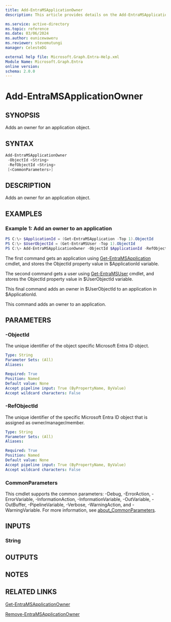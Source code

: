 ```yaml
---
title: Add-EntraMSApplicationOwner
description: This article provides details on the Add-EntraMSApplicationOwner command.

ms.service: active-directory
ms.topic: reference
ms.date: 03/06/2024
ms.author: eunicewaweru
ms.reviewer: stevemutungi
manager: CelesteDG

external help file: Microsoft.Graph.Entra-Help.xml
Module Name: Microsoft.Graph.Entra
online version:
schema: 2.0.0
---
```


# Add-EntraMSApplicationOwner

## SYNOPSIS
Adds an owner for an application object.

## SYNTAX

```powershell
Add-EntraMSApplicationOwner 
 -ObjectId <String> 
 -RefObjectId <String> 
 [<CommonParameters>]
```

## DESCRIPTION
Adds an owner for an application object.

## EXAMPLES

### Example 1: Add an owner to an application
```powershell
PS C:\> $ApplicationId = (Get-EntraMSApplication -Top 1).ObjectId
PS C:\> $UserObjectId = (Get-EntraMSUser -Top 1).ObjectId
PS C:\> Add-EntraMSApplicationOwner -ObjectId $ApplicationId -RefObjectId $UserObjectId
```

The first command gets an application using [Get-EntraMSApplication](./Get-EntraMSApplication.md) cmdlet, and stores 
the ObjectId property value in $ApplicationId variable.  

The second command gets a user using [Get-EntraMSUser](./Get-EntraMSUser.md) cmdlet, and stores 
the ObjectId property value in $UserObjectId variable.  

This final command adds an owner in $UserObjectId to an application in $ApplicationId.

This command adds an owner to an application.

## PARAMETERS

### -ObjectId
The unique identifier of the object specific Microsoft Entra ID object.

```yaml
Type: String
Parameter Sets: (All)
Aliases:

Required: True
Position: Named
Default value: None
Accept pipeline input: True (ByPropertyName, ByValue)
Accept wildcard characters: False
```

### -RefObjectId
The unique identifier of the specific Microsoft Entra ID object that is assigned as owner/manager/member.

```yaml
Type: String
Parameter Sets: (All)
Aliases:

Required: True
Position: Named
Default value: None
Accept pipeline input: True (ByPropertyName, ByValue)
Accept wildcard characters: False
```

### CommonParameters
This cmdlet supports the common parameters: -Debug, -ErrorAction, -ErrorVariable, -InformationAction, -InformationVariable, -OutVariable, -OutBuffer, -PipelineVariable, -Verbose, -WarningAction, and -WarningVariable. For more information, see [about_CommonParameters](https://go.microsoft.com/fwlink/?LinkID=113216).

## INPUTS

### String
## OUTPUTS

## NOTES

## RELATED LINKS

[Get-EntraMSApplicationOwner](Get-EntraMSApplicationOwner.md)

[Remove-EntraMSApplicationOwner](Remove-EntraMSApplicationOwner.md)

